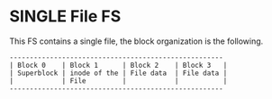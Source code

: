 # SINGLE File FS

This FS contains a single file, the block organization is the following.

```
-----------------------------------------------------
| Block 0    | Block 1      | Block 2    | Block 3   |
| Superblock | inode of the | File data  | File data |
|            | File         |            |           |
-----------------------------------------------------
```


